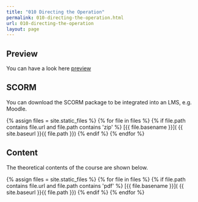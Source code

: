 ```yaml
---
title: "010 Directing the Operation"
permalink: 010-directing-the-operation.html
url: 010-directing-the-operation
layout: page
---
```


## Preview
You can have a look here
[preview]( 000-operation-management/010-directing-the-operation/preview/index.html )

## SCORM
You can download the SCORM package to be integrated into an LMS, e.g. Moodle.

{% assign files = site.static_files  %}
{% for file in files   %}
{% if file.path contains file.url and file.path contains  'zip' %}
[{{ file.basename }}]( {{  site.baseurl }}{{ file.path }})
{% endif %}
{% endfor %}


## Content
The theoretical contents of the course are shown below.

{% assign files = site.static_files  %}
{% for file in files   %}
{% if file.path contains file.url and file.path contains  'pdf' %}
[{{ file.basename }}]( {{  site.baseurl }}{{ file.path }})
{% endif %}
{% endfor %}




